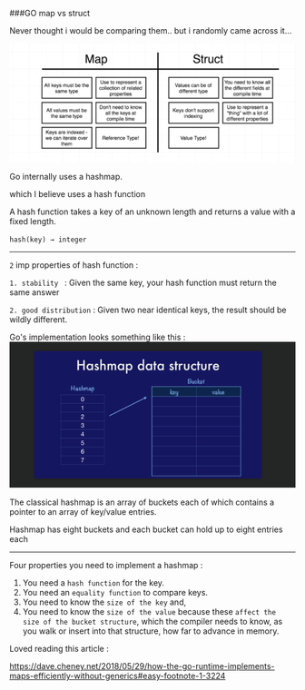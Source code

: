 ###GO map vs struct

Never thought i would be comparing them.. 
but i randomly came across it...

![img_11.png](img_11.png)

Go internally uses a hashmap. 

which I believe uses a hash function

A hash function takes a key of an unknown length and returns a value with a fixed length.

`hash(key) → integer`

--------------------------------
`2` imp properties of hash function :

`1. stability ` : Given the same key, your hash function must return the same answer

`2. good distribution` : Given two near identical keys, the result should be wildly different.

Go's implementation looks something like this :
![img_12.png](img_12.png)

The classical hashmap is an array of buckets each of which contains a pointer to an array of key/value entries.

Hashmap has eight buckets and each bucket can hold up to eight entries each

--------------------------------

Four properties you need to implement a hashmap :

1. You need a `hash function` for the key.
2. You need an `equality function` to compare keys.
3. You need to know the `size of the key` and,
4. You need to know the `size of the value` because these `affect the size of the bucket structure`,
   which the compiler needs to know, as you walk or insert into that structure, how far to advance in memory.

Loved reading this article : 

https://dave.cheney.net/2018/05/29/how-the-go-runtime-implements-maps-efficiently-without-generics#easy-footnote-1-3224

